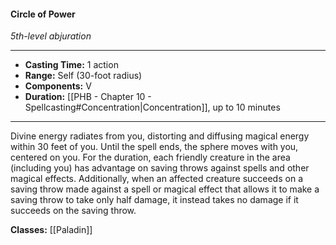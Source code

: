 #### Circle of Power
*5th-level abjuration*
___
- **Casting Time:** 1 action
- **Range:** Self (30-foot radius)
- **Components:** V
- **Duration:** [[PHB - Chapter 10 - Spellcasting#Concentration|Concentration]], up to 10 minutes
---
Divine energy radiates from you, distorting and diffusing magical energy within 30 feet of you. Until the spell ends, the sphere moves with you, centered on you. For the duration, each friendly creature in the area (including you) has advantage on saving throws against spells and other magical effects. Additionally, when an affected creature succeeds on a saving throw made against a spell or magical effect that allows it to make a saving throw to take only half damage, it instead takes no damage if it succeeds on the saving throw.

**Classes:** [[Paladin]]
